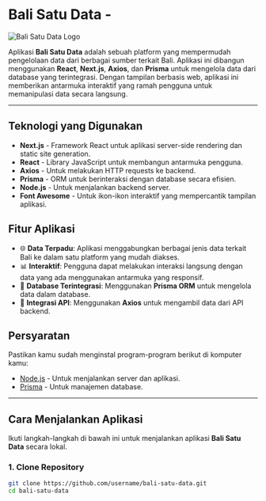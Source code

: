 # Bali Satu Data -

![Bali Satu Data Logo](https://play-lh.googleusercontent.com/r3qHSgbc97r0IZZz-_sso4zNvUhXbY8vdoKty4eIiz8hZudiTCSvjKaSDWmlfyh8vgJI)  <!-- Ganti dengan URL logo aplikasi kamu -->

Aplikasi **Bali Satu Data** adalah sebuah platform yang mempermudah pengelolaan data dari berbagai sumber terkait Bali. Aplikasi ini dibangun menggunakan **React**, **Next.js**, **Axios**, dan **Prisma** untuk mengelola data dari database yang terintegrasi. Dengan tampilan berbasis web, aplikasi ini memberikan antarmuka interaktif yang ramah pengguna untuk memanipulasi data secara langsung.

---

## Teknologi yang Digunakan

- **Next.js** - Framework React untuk aplikasi server-side rendering dan static site generation.
- **React** - Library JavaScript untuk membangun antarmuka pengguna.
- **Axios** - Untuk melakukan HTTP requests ke backend.
- **Prisma** - ORM untuk berinteraksi dengan database secara efisien.
- **Node.js** - Untuk menjalankan backend server.
- **Font Awesome** - Untuk ikon-ikon interaktif yang mempercantik tampilan aplikasi.

## Fitur Aplikasi

- 🌐 **Data Terpadu**: Aplikasi menggabungkan berbagai jenis data terkait Bali ke dalam satu platform yang mudah diakses.
- 📊 **Interaktif**: Pengguna dapat melakukan interaksi langsung dengan data yang ada menggunakan antarmuka yang responsif.
- 💾 **Database Terintegrasi**: Menggunakan **Prisma ORM** untuk mengelola data dalam database.
- 📡 **Integrasi API**: Menggunakan **Axios** untuk mengambil data dari API backend.

## Persyaratan

Pastikan kamu sudah menginstal program-program berikut di komputer kamu:

- [Node.js](https://nodejs.org/en/) - Untuk menjalankan server dan aplikasi.
- [Prisma](https://www.prisma.io/docs) - Untuk manajemen database.

---

## Cara Menjalankan Aplikasi

Ikuti langkah-langkah di bawah ini untuk menjalankan aplikasi **Bali Satu Data** secara lokal.

### 1. Clone Repository

```bash
git clone https://github.com/username/bali-satu-data.git
cd bali-satu-data
